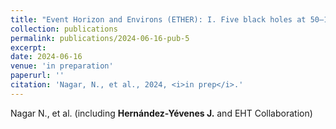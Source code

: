 ```yaml
---
title: "Event Horizon and Environs (ETHER): I. Five black holes at 50–100 schwarzchild radii resolution with the Event Horizon Telescope (EHT)"
collection: publications
permalink: publications/2024-06-16-pub-5
excerpt: 
date: 2024-06-16
venue: 'in preparation'
paperurl: ''
citation: 'Nagar, N., et al., 2024, <i>in prep</i>.'
---
```

Nagar N., et al. (including **Hernández-Yévenes J.** and EHT Collaboration)